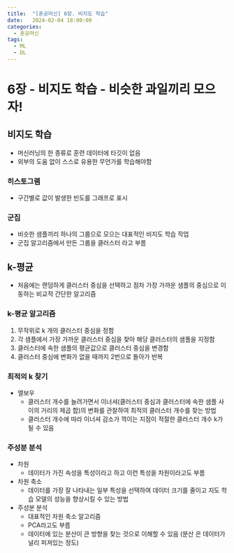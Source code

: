 ```yaml
---
title:  "[혼공머신] 6장. 비지도 학습"
date:   2024-02-04 18:00:00
categories:
  - 혼공머신
tags:
  - ML
  - DL
---
```

# 6장 - 비지도 학습 - 비슷한 과일끼리 모으자!

## 비지도 학습
- 머신러닝의 한 종류로 훈련 데이터에 타깃이 없음
- 외부의 도움 없이 스스로 유용한 무언가를 학습해야함

### 히스토그램
- 구간별로 값이 발생한 빈도를 그래프로 표시

### 군집
- 비슷한 샘플끼리 하나의 그룹으로 모으는 대표적인 비지도 학습 작업
- 군집 알고리즘에서 만든 그룹을 클러스터 라고 부름

## k-평균
- 처음에는 랜덤하게 클러스터 중심을 선택하고 점차 가장 가까운 샘플의 중심으로 이동하는 비교적 간단한 알고리즘

### k-평균 알고리즘
1. 무작위로 k 개의 클러스터 중심을 정함
2. 각 샘플에서 가장 가까운 클러스터 중심을 찾아 해당 클러스터의 샘플을 지정함
3. 클러스터에 속한 샘플의 평균값으로 클러스터 중심을 변경함
4. 클러스터 중심에 변화가 없을 때까지 2번으로 돌아가 반복

### 최적의 k 찾기
- 엘보우
  - 클러스터 개수를 늘려가면서 이너셔(클러스터 중심과 클러스터에 속한 샘플 사이의 거리의 제곱 합)의 변화를 관찰하여 최적의 클러스터 개수를 찾는 방법
  - 클러스터 개수에 따라 이너셔 감소가 꺽이는 지점이 적절한 클러스터 개수 k가 될 수 있음

### 주성분 분석
- 차원
  - 데이터가 가진 속성을 특성이라고 하고 이런 특성을 차원이라고도 부름
- 차원 축소
  - 데이터를 가장 잘 나타내는 일부 특성을 선택하여 데이터 크기를 줄이고 지도 학습 모델의 성능을 향상시킬 수 있는 방법
- 주성분 분석
  - 대표적인 차원 축소 알고리즘
  - PCA라고도 부름
  - 데이터에 있는 분산이 큰 방향을 찾는 것으로 이해할 수 있음 (분산 은 데이터가 널리 퍼져있는 정도)